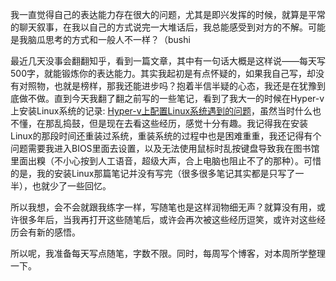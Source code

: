 我一直觉得自己的表达能力存在很大的问题，尤其是即兴发挥的时候，就算是平常的聊天叙事，在我以自己的方式说完一大堆话后，我总能感受到对方的不解。可能是我脑瓜思考的方式和一般人不一样？（bushi

最近几天没事会翻翻知乎，看到一篇文章，其中有一句话大概是这样说——每天写500字，就能锻炼你的表达能力。其实我起初是有点怀疑的，如果我自己写，却没有对照物，也就是榜样，那我还能进步吗？抱着半信半疑的心态，我还是在犹豫到底做不做。直到今天我翻了翻之前写的一些笔记，看到了我大一的时候在Hyper-v上安装Linux系统的记录: [Hyper-v上配置Linux系统遇到的问题](../Explore/Hyper-v上配置Linux系统遇到的问题.md)，虽然当时什么也不懂，在那乱捣鼓，但是现在去看这些经历，感觉十分有趣。我记得我在安装Linux的那段时间还重装过系统，重装系统的过程中也是困难重重，我还记得有个问题需要我进入BIOS里面去设置，以及无法使用鼠标时乱按键盘导致我在图书馆里面出糗（不小心按到人工语音，超级大声，合上电脑也阻止不了的那种）。可惜的是，我的安装Linux那篇笔记并没有写完（很多很多笔记其实都是只写了一半），也就少了一些回忆。

所以我想，会不会就跟我练字一样，写随笔也是这样润物细无声？就算没有用，或许很多年后，当我再打开这些随笔后，或许会再次被这些经历逗笑，或许对这些经历会有新的感悟。

所以呢，我准备每天写点随笔，字数不限。同时，每周写个博客，对本周所学整理一下。